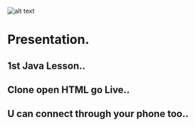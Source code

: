 
![alt text](http://url/to/logo.png)

# Presentation.
## 1st Java Lesson..

## Clone open HTML go Live..

## U can connect through your phone too..
